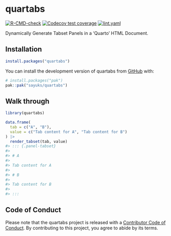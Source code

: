 
<!-- README.md is generated from README.Rmd. Please edit that file -->

# quartabs

<!-- badges: start -->

[![R-CMD-check](https://github.com/sayuks/quartabs/actions/workflows/R-CMD-check.yaml/badge.svg)](https://github.com/sayuks/quartabs/actions/workflows/R-CMD-check.yaml)
[![Codecov test
coverage](https://codecov.io/gh/sayuks/quartabs/graph/badge.svg)](https://app.codecov.io/gh/sayuks/quartabs)
[![lint.yaml](https://github.com/sayuks/quartabs/actions/workflows/lint.yaml/badge.svg)](https://github.com/sayuks/quartabs/actions/workflows/lint.yaml)
<!-- badges: end -->

Dynamically Generate Tabset Panels in a ‘Quarto’ HTML Document.

## Installation

``` r
install.packages("quartabs")
```

You can install the development version of quartabs from
[GitHub](https://github.com/) with:

``` r
# install.packages("pak")
pak::pak("sayuks/quartabs")
```

## Walk through

``` r
library(quartabs)

data.frame(
  tab = c("A", "B"),
  value = c("Tab content for A", "Tab content for B")
) |>
  render_tabset(tab, value)
#> ::: {.panel-tabset}
#> 
#> # A
#> 
#> Tab content for A
#> 
#> # B
#> 
#> Tab content for B
#> 
#> :::
```

## Code of Conduct

Please note that the quartabs project is released with a [Contributor
Code of
Conduct](https://contributor-covenant.org/version/2/1/CODE_OF_CONDUCT.html).
By contributing to this project, you agree to abide by its terms.
